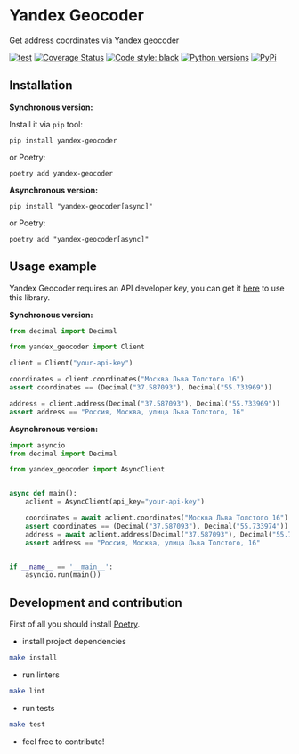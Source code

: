 # Yandex Geocoder

Get address coordinates via Yandex geocoder

[![test](https://github.com/sivakov512/yandex-geocoder/workflows/test/badge.svg)](https://github.com/sivakov512/yandex-geocoder/actions?query=workflow%3Atest)
[![Coverage Status](https://coveralls.io/repos/github/sivakov512/yandex-geocoder/badge.svg?branch=master)](https://coveralls.io/github/sivakov512/yandex-geocoder?branch=master)
[![Code style: black](https://img.shields.io/badge/code%20style-black-000000.svg)](https://github.com/ambv/black)
[![Python versions](https://img.shields.io/pypi/pyversions/yandex-geocoder.svg)](https://pypi.python.org/pypi/yandex-geocoder)
[![PyPi](https://img.shields.io/pypi/v/yandex-geocoder.svg)](https://pypi.python.org/pypi/yandex-geocoder)

## Installation

**Synchronous version:**

Install it via `pip` tool:

```shell
pip install yandex-geocoder
```

or Poetry:

```shell
poetry add yandex-geocoder
```

**Asynchronous version:**

```shell
pip install "yandex-geocoder[async]"
```

or Poetry:

```shell
poetry add "yandex-geocoder[async]"
```

## Usage example

Yandex Geocoder requires an API developer key, you can get it [here](https://developer.tech.yandex.ru/services/) to use
this library.

**Synchronous version:**

```python
from decimal import Decimal

from yandex_geocoder import Client

client = Client("your-api-key")

coordinates = client.coordinates("Москва Льва Толстого 16")
assert coordinates == (Decimal("37.587093"), Decimal("55.733969"))

address = client.address(Decimal("37.587093"), Decimal("55.733969"))
assert address == "Россия, Москва, улица Льва Толстого, 16"
```

**Asynchronous version:**

```python
import asyncio
from decimal import Decimal

from yandex_geocoder import AsyncClient


async def main():
    aclient = AsyncClient(api_key="your-api-key")

    coordinates = await aclient.coordinates("Москва Льва Толстого 16")
    assert coordinates == (Decimal("37.587093"), Decimal("55.733974"))
    address = await aclient.address(Decimal("37.587093"), Decimal("55.733974"))
    assert address == "Россия, Москва, улица Льва Толстого, 16"


if __name__ == '__main__':
    asyncio.run(main())
```

## Development and contribution

First of all you should install [Poetry](https://python-poetry.org).

- install project dependencies

```bash
make install
```

- run linters

```bash
make lint
```

- run tests

```bash
make test
```

- feel free to contribute!

